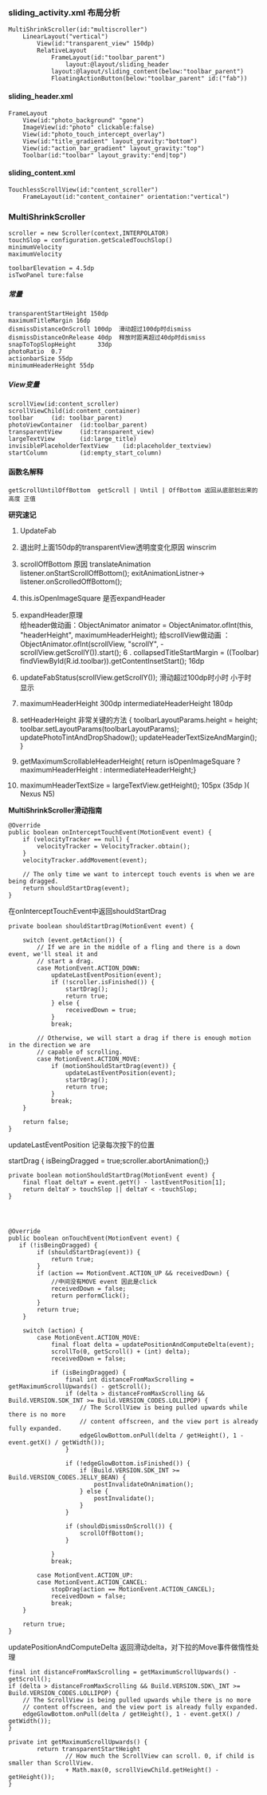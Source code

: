 ---
---

### sliding_activity.xml 布局分析

	MultiShrinkScroller(id:"multiscroller")
		LinearLayout("vertical")
			View(id:"transparent_view" 150dp)
			RelativeLayout
				FrameLayout(id:"toolbar_parent")
					layout:@layout/sliding_header
				layout:@layout/sliding_content(below:"toolbar_parent")
				FloatingActionButton(below:"toolbar_parent" id:("fab"))


#### sliding_header.xml

	FrameLayout
		View(id:"photo_background" "gone")
		ImageView(id:"photo" clickable:false)
		View(id:"photo_touch_intercept_overlay")
		View(id:"title_gradient" layout_gravity:"bottom")
		View(id:"action_bar_gradient" layout_gravity:"top")
		Toolbar(id:"toolbar" layout_gravity:"end|top")

#### sliding_content.xml

	TouchlessScrollView(id:"content_scroller")
		FrameLayout(id:"content_container" orientation:"vertical")


### MultiShrinkScroller
	scroller = new Scroller(context,INTERPOLATOR)
	touchSlop = configuration.getScaledTouchSlop()
	minimumVelocity
	maximumVelocity
	
	toolbarElevation = 4.5dp
	isTwoPanel ture:false

##### 常量
	transparentStartHeight 150dp
	maximumTitleMargin 16dp
	dismissDistanceOnScroll 100dp  滑动超过100dp时dismiss
	dismissDistanceOnRelease 40dp  释放时距离超过40dp时dismiss
	snapToTopSlopHeight      33dp
	photoRatio	0.7
	actionbarSize 55dp
	minimumHeaderHeight 55dp

##### View变量
	
	scrollView(id:content_scroller)
	scrollViewChild(id:content_container)
	toolbar		(id: toolbar_parent)
	photoViewContainer	(id:toolbar_parent)
	transparentView		(id:transparent_view)
	largeTextView		(id:large_title)
	invisiblePlaceholderTextView	(id:placeholder_textview)
	startColumn			(id:empty_start_column)
	
#### 函数名解释

	getScrollUntilOffBottom  getScroll | Until | OffBottom 返回从底部划出来的高度 正值


**研究速记**	

1. UpdateFab
2. 退出时上面150dp的transparentView透明度变化原因 winscrim
3. scrollOffBottom 原因 translateAnimation 
	 listener.onStartScrollOffBottom();
	   exitAnimationListner->  listener.onScrolledOffBottom();
4.  this.isOpenImageSquare 是否expandHeader
5. expandHeader原理  
	给header做动画：ObjectAnimator animator = ObjectAnimator.ofInt(this, "headerHeight",
                    maximumHeaderHeight);
    给scrollView做动画 ：    
     ObjectAnimator.ofInt(scrollView, "scrollY", -scrollView.getScrollY()).start();	
6 .     collapsedTitleStartMargin = ((Toolbar) findViewById(R.id.toolbar)).getContentInsetStart();  16dp

7.  updateFabStatus(scrollView.getScrollY()); 滑动超过100dp时小时 小于时 显示

8. maximumHeaderHeight 300dp intermediateHeaderHeight 180dp

9. setHeaderHeight  非常关键的方法
	{
	   toolbarLayoutParams.height = height;
        toolbar.setLayoutParams(toolbarLayoutParams);
		 updatePhotoTintAndDropShadow();
        updateHeaderTextSizeAndMargin();
	}

9. getMaximumScrollableHeaderHeight{   return isOpenImageSquare ? maximumHeaderHeight : intermediateHeaderHeight;}

10. maximumHeaderTextSize = largeTextView.getHeight(); 105px (35dp	)( Nexus N5)

**MultiShrinkScroller滑动指南**

	@Override
    public boolean onInterceptTouchEvent(MotionEvent event) {
        if (velocityTracker == null) {
            velocityTracker = VelocityTracker.obtain();
        }
        velocityTracker.addMovement(event);

        // The only time we want to intercept touch events is when we are being dragged.
        return shouldStartDrag(event);
    }
  

在onInterceptTouchEvent中返回shouldStartDrag


    private boolean shouldStartDrag(MotionEvent event) {
       
        switch (event.getAction()) {
            // If we are in the middle of a fling and there is a down event, we'll steal it and
            // start a drag.
            case MotionEvent.ACTION_DOWN:
                updateLastEventPosition(event);
                if (!scroller.isFinished()) {
                    startDrag();
                    return true;
                } else {
                    receivedDown = true;
                }
                break;

            // Otherwise, we will start a drag if there is enough motion in the direction we are
            // capable of scrolling.
            case MotionEvent.ACTION_MOVE:
                if (motionShouldStartDrag(event)) {
                    updateLastEventPosition(event);
                    startDrag();
                    return true;
                }
                break;
        }

        return false;
    }

updateLastEventPosition 记录每次按下的位置

startDrag {   isBeingDragged = true;scroller.abortAnimation();}


    private boolean motionShouldStartDrag(MotionEvent event) {
        final float deltaY = event.getY() - lastEventPosition[1];
        return deltaY > touchSlop || deltaY < -touchSlop;
    }
		



    @Override
    public boolean onTouchEvent(MotionEvent event) {
       if (!isBeingDragged) {
            if (shouldStartDrag(event)) {
                return true;
            }
            if (action == MotionEvent.ACTION_UP && receivedDown) {
            	//中间没有MOVE event 因此是click
                receivedDown = false;
                return performClick();
            }
            return true;
        }

        switch (action) {
            case MotionEvent.ACTION_MOVE:
                final float delta = updatePositionAndComputeDelta(event);
                scrollTo(0, getScroll() + (int) delta);
                receivedDown = false;

                if (isBeingDragged) {
                    final int distanceFromMaxScrolling = getMaximumScrollUpwards() - getScroll();
                    if (delta > distanceFromMaxScrolling && Build.VERSION.SDK_INT >= Build.VERSION_CODES.LOLLIPOP) {
                        // The ScrollView is being pulled upwards while there is no more
                        // content offscreen, and the view port is already fully expanded.
                        edgeGlowBottom.onPull(delta / getHeight(), 1 - event.getX() / getWidth());
                    }

                    if (!edgeGlowBottom.isFinished()) {
                        if (Build.VERSION.SDK_INT >= Build.VERSION_CODES.JELLY_BEAN) {
                            postInvalidateOnAnimation();
                        } else {
                            postInvalidate();
                        }
                    }

                    if (shouldDismissOnScroll()) {
                        scrollOffBottom();
                    }

                }
                break;

            case MotionEvent.ACTION_UP:
            case MotionEvent.ACTION_CANCEL:
                stopDrag(action == MotionEvent.ACTION_CANCEL);
                receivedDown = false;
                break;
        }

        return true;
    }

updatePositionAndComputeDelta 返回滑动delta，对下拉的Move事件做惰性处理

	final int distanceFromMaxScrolling = getMaximumScrollUpwards() - getScroll();
	if (delta > distanceFromMaxScrolling && Build.VERSION.SDK\_INT >= Build.VERSION_CODES.LOLLIPOP) {
		// The ScrollView is being pulled upwards while there is no more
		// content offscreen, and the view port is already fully expanded.
		edgeGlowBottom.onPull(delta / getHeight(), 1 - event.getX() / getWidth());
	}

	private int getMaximumScrollUpwards() {
            return transparentStartHeight
                    // How much the ScrollView can scroll. 0, if child is smaller than ScrollView.
                    + Math.max(0, scrollViewChild.getHeight() - getHeight());
    }



